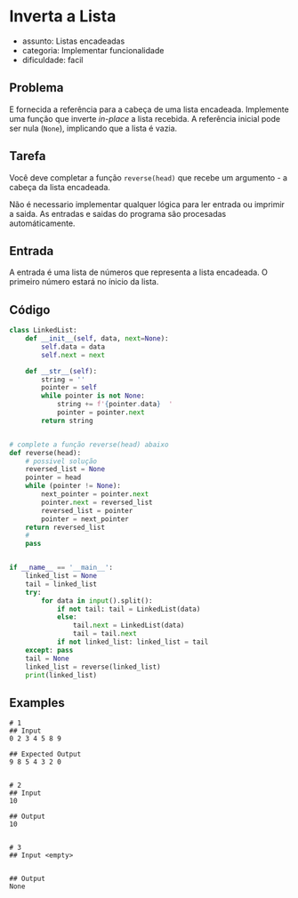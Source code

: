 # Inverta a Lista

-   assunto: Listas encadeadas
-   categoria: Implementar funcionalidade
-   dificuldade: facil

## Problema

E fornecida a referência para a cabeça de uma lista encadeada.
Implemente uma função que inverte _in-place_ a lista recebida.
A referência inicial pode ser nula (`None`), implicando que a lista é vazia.

## Tarefa

Você deve completar a função `reverse(head)` que recebe um argumento - a cabeça da lista encadeada.

Não é necessario implementar qualquer lógica para ler entrada ou imprimir a saida.
As entradas e saidas do programa são procesadas automáticamente.

## Entrada

A entrada é uma lista de números que representa a lista encadeada. O primeiro número estará no ínicio da lista.

## Código

```python
class LinkedList:
    def __init__(self, data, next=None):
        self.data = data
        self.next = next

    def __str__(self):
        string = ''
        pointer = self
        while pointer is not None:
            string += f'{pointer.data}  '
            pointer = pointer.next
        return string


# complete a função reverse(head) abaixo
def reverse(head):
    # possivel solução
    reversed_list = None
    pointer = head
    while (pointer != None):
        next_pointer = pointer.next
        pointer.next = reversed_list
        reversed_list = pointer
        pointer = next_pointer
    return reversed_list
    #
    pass


if __name__ == '__main__':
    linked_list = None
    tail = linked_list
    try:
        for data in input().split():
            if not tail: tail = LinkedList(data)
            else:
                tail.next = LinkedList(data)
                tail = tail.next
            if not linked_list: linked_list = tail
    except: pass
    tail = None
    linked_list = reverse(linked_list)
    print(linked_list)
```

## Examples

```
# 1
## Input
0 2 3 4 5 8 9

## Expected Output
9 8 5 4 3 2 0


# 2
## Input
10

## Output
10


# 3
## Input <empty>


## Output
None
```
